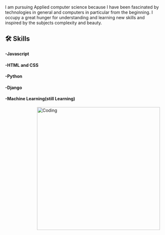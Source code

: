 

I am pursuing Applied computer science because I have been fascinated by technologies in general and computers in particular from the beginning. I occupy a great hunger for understanding and learning new skills and inspired by the subjects complexity and beauty.

## 🛠 Skills
#### -Javascript
#### -HTML and CSS 
#### -Python
#### -Django
#### 
#### -Machine Learning(still Learning)

<img align="right" alt="Coding" width="400" src="add your link 
  here">








